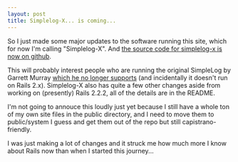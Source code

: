 ```yaml
---
layout: post
title: Simplelog-X... is coming...
---
```

<p>So I just made some major updates to the software running this site, which for now I'm calling "Simplelog-X". And <a href="http://github.com/sbwoodside/simplelog-x/tree/master">the source code for simplelog-x is now on github</a>.</p><p>This will probably interest people who are running the original SimpleLog by Garrett Murray <a href="http://simplelog.net/">which he no longer supports</a> (and incidentally it doesn't run on Rails 2.x). Simplelog-X also has quite a few other changes aside from working on (presently) Rails 2.2.2, all of the details are in the README.</p><p>I'm not going to annouce this loudly just yet because I still have a whole ton of my own site files in the public directory, and I need to move them to public/system I guess and get them out of the repo but still capistrano-friendly.</p><p>I was just making a lot of changes and it struck me how much more I know about Rails now than when I started this journey...</p>
